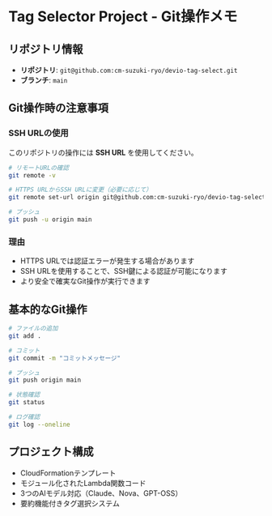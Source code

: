 # Tag Selector Project - Git操作メモ

## リポジトリ情報

- **リポジトリ**: `git@github.com:cm-suzuki-ryo/devio-tag-select.git`
- **ブランチ**: `main`

## Git操作時の注意事項

### SSH URLの使用

このリポジトリの操作には **SSH URL** を使用してください。

```bash
# リモートURLの確認
git remote -v

# HTTPS URLからSSH URLに変更（必要に応じて）
git remote set-url origin git@github.com:cm-suzuki-ryo/devio-tag-select.git

# プッシュ
git push -u origin main
```

### 理由

- HTTPS URLでは認証エラーが発生する場合があります
- SSH URLを使用することで、SSH鍵による認証が可能になります
- より安全で確実なGit操作が実行できます

## 基本的なGit操作

```bash
# ファイルの追加
git add .

# コミット
git commit -m "コミットメッセージ"

# プッシュ
git push origin main

# 状態確認
git status

# ログ確認
git log --oneline
```

## プロジェクト構成

- CloudFormationテンプレート
- モジュール化されたLambda関数コード
- 3つのAIモデル対応（Claude、Nova、GPT-OSS）
- 要約機能付きタグ選択システム
